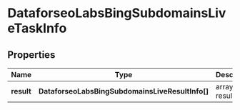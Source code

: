 # DataforseoLabsBingSubdomainsLiveTaskInfo

## Properties

| Name | Type | Description | Notes |
|------------ | ------------- | ------------- | -------------|
**result** | **DataforseoLabsBingSubdomainsLiveResultInfo[]** | array of results |[optional]|